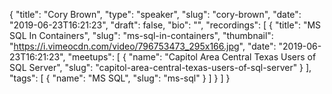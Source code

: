 {
  "title": "Cory Brown",
  "type": "speaker",
  "slug": "cory-brown",
  "date": "2019-06-23T16:21:23",
  "draft": false,
  "bio": "",
  "recordings": [
    {
      "title": "MS SQL In Containers",
      "slug": "ms-sql-in-containers",
      "thumbnail": "https://i.vimeocdn.com/video/796753473_295x166.jpg",
      "date": "2019-06-23T16:21:23",
      "meetups": [
        {
          "name": "Capitol Area Central Texas Users of SQL Server",
          "slug": "capitol-area-central-texas-users-of-sql-server"
        }
      ],
      "tags": [
        {
          "name": "MS SQL",
          "slug": "ms-sql"
        }
      ]
    }
  ]
}